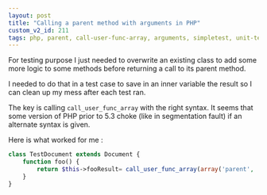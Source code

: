 ```yaml
---
layout: post
title: "Calling a parent method with arguments in PHP"
custom_v2_id: 211
tags: php, parent, call-user-func-array, arguments, simpletest, unit-testing
---
```


For testing purpose I just needed to overwrite an existing class to add some
more logic to some methods before returning a call to its parent method.

I needed to do that in a test case to save in an inner variable the result so
I can clean up my mess after each test ran.

The key is calling `call_user_func_array` with the right syntax. It seems that
some version of PHP prior to 5.3 choke (like in segmentation fault) if an
alternate syntax is given.

Here is what worked for me :


```php
class TestDocument extends Document {
    function foo() {
        return $this->fooResult= call_user_func_array(array('parent', 'foo'), func_get_args());
    }
}
```


